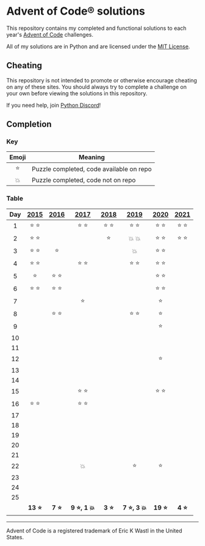 # Advent of Code® solutions

This repository contains my completed and functional solutions to each year's
[Advent of Code](https://adventofcode.com/) challenges.

All of my solutions are in Python and are licensed under the
[MIT License](LICENSE).

## Cheating

This repository is not intended to promote or otherwise encourage cheating on
any of these sites. You should always try to complete a challenge on your own
before viewing the solutions in this repository.

If you need help, join [Python Discord](https://discord.gg/python)!

## Completion

### Key

| Emoji  | Meaning                                  |
| :----: | ---------------------------------------- |
| :star: | Puzzle completed, code available on repo |
| :boom: | Puzzle completed, code not on repo       |

### Table

|  Day  |    [2015]     |    [2016]     |         [2017]         |    [2018]     |         [2019]         |    [2020]     |    [2021]     |
| :---: | :-----------: | :-----------: | :--------------------: | :-----------: | :--------------------: | :-----------: | :-----------: |
|   1   | :star: :star: |               |     :star: :star:      | :star: :star: |     :star: :star:      | :star: :star: | :star: :star: |
|   2   | :star: :star: |               |                        |    :star:     |     :boom: :boom:      | :star: :star: | :star: :star: |
|   3   | :star: :star: |    :star:     |                        |               |         :boom:         | :star: :star: |               |
|   4   | :star: :star: |               |     :star: :star:      |               |     :star: :star:      | :star: :star: |               |
|   5   |    :star:     | :star: :star: |                        |               |                        | :star: :star: |               |
|   6   | :star: :star: | :star: :star: |                        |               |                        | :star: :star: |               |
|   7   |               |               |         :star:         |               |                        |    :star:     |               |
|   8   |               | :star: :star: |                        |               |     :star: :star:      |    :star:     |               |
|   9   |               |               |                        |               |                        |    :star:     |               |
|  10   |               |               |                        |               |                        |               |               |
|  11   |               |               |                        |               |                        |               |               |
|  12   |               |               |                        |               |                        |    :star:     |               |
|  13   |               |               |                        |               |                        |               |               |
|  14   |               |               |                        |               |                        |               |               |
|  15   |               |               |     :star: :star:      |               |                        | :star: :star: |               |
|  16   | :star: :star: |               |     :star: :star:      |               |                        |               |               |
|  17   |               |               |                        |               |                        |               |               |
|  18   |               |               |                        |               |                        |               |               |
|  19   |               |               |                        |               |                        |               |               |
|  20   |               |               |                        |               |                        |               |               |
|  21   |               |               |                        |               |                        |               |               |
|  22   |               |               |         :boom:         |               |         :star:         |    :star:     |               |
|  23   |               |               |                        |               |                        |               |               |
|  24   |               |               |                        |               |                        |               |               |
|  25   |               |               |                        |               |                        |               |               |
|       | **13 :star:** | **7 :star:**  | **9 :star:, 1 :boom:** | **3 :star:**  | **7 :star:, 3 :boom:** | **19 :star:** | **4 :star:**  |

---

Advent of Code is a registered trademark of Eric K Wastl in the United States.

[2015]: https://adventofcode.com/2015
[2016]: https://adventofcode.com/2016
[2017]: https://adventofcode.com/2017
[2018]: https://adventofcode.com/2018
[2019]: https://adventofcode.com/2019
[2020]: https://adventofcode.com/2020
[2021]: https://adventofcode.com/2021
